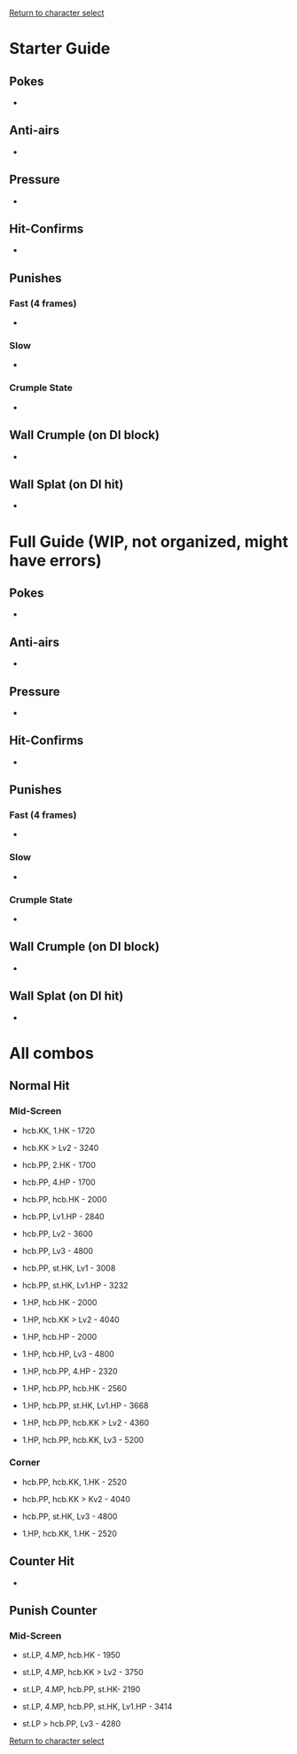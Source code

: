 [Return to character select](./index.md)  

# Starter Guide

## Pokes

- 

## Anti-airs

- 

## Pressure

- 

## Hit-Confirms

- 

## Punishes

### Fast (4 frames)

- 

### Slow

- 

### Crumple State

- 

## Wall Crumple (on DI block)

- 

## Wall Splat (on DI hit)

- 

# Full Guide (WIP, not organized, might have errors)

## Pokes

- 

## Anti-airs

- 

## Pressure

- 

## Hit-Confirms

- 

## Punishes

### Fast (4 frames)

- 

### Slow

- 

### Crumple State

- 

## Wall Crumple (on DI block)

- 

## Wall Splat (on DI hit)

- 


# All combos


## Normal Hit

### Mid-Screen

- hcb.KK, 1.HK - 1720
- hcb.KK > Lv2 - 3240

- hcb.PP, 2.HK - 1700
- hcb.PP, 4.HP - 1700
- hcb.PP, hcb.HK - 2000
- hcb.PP, Lv1.HP - 2840
- hcb.PP, Lv2 - 3600
- hcb.PP, Lv3 - 4800

- hcb.PP, st.HK, Lv1 - 3008
- hcb.PP, st.HK, Lv1.HP - 3232

- 1.HP, hcb.HK - 2000
- 1.HP, hcb.KK > Lv2 - 4040

- 1.HP, hcb.HP - 2000
- 1.HP, hcb.HP, Lv3 - 4800
- 1.HP, hcb.PP, 4.HP - 2320
- 1.HP, hcb.PP, hcb.HK - 2560
- 1.HP, hcb.PP, st.HK, Lv1.HP - 3668
- 1.HP, hcb.PP, hcb.KK > Lv2 - 4360
- 1.HP, hcb.PP, hcb.KK, Lv3 - 5200

### Corner

- hcb.PP, hcb.KK, 1.HK - 2520
- hcb.PP, hcb.KK > Kv2 - 4040
- hcb.PP, st.HK, Lv3 - 4800

- 1.HP, hcb.KK, 1.HK - 2520

## Counter Hit

- 

## Punish Counter

### Mid-Screen

- st.LP, 4.MP, hcb.HK - 1950
- st.LP, 4.MP, hcb.KK > Lv2 - 3750

- st.LP, 4.MP, hcb.PP, st.HK- 2190
- st.LP, 4.MP, hcb.PP, st.HK, Lv1.HP - 3414

- st.LP > hcb.PP, Lv3 - 4280

[Return to character select](./index.md)  
